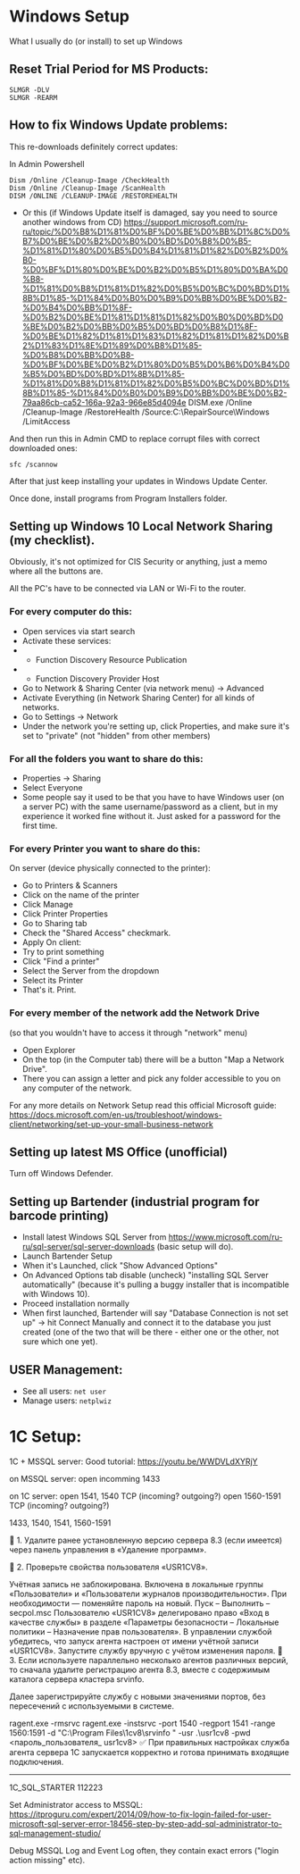 # Windows Setup
What I usually do (or install) to set up Windows

## Reset Trial Period for MS Products:

````
SLMGR -DLV
SLMGR -REARM
````

## How to fix Windows Update problems:
This re-downloads definitely correct updates:

In Admin Powershell
````
Dism /Online /Cleanup-Image /CheckHealth 
Dism /Online /Cleanup-Image /ScanHealth
DISM /ONLINE /CLEANUP-IMAGE /RESTOREHEALTH
````

* Or this (if Windows Update itself is damaged, say you need to source another windows from CD) https://support.microsoft.com/ru-ru/topic/%D0%B8%D1%81%D0%BF%D0%BE%D0%BB%D1%8C%D0%B7%D0%BE%D0%B2%D0%B0%D0%BD%D0%B8%D0%B5-%D1%81%D1%80%D0%B5%D0%B4%D1%81%D1%82%D0%B2%D0%B0-%D0%BF%D1%80%D0%BE%D0%B2%D0%B5%D1%80%D0%BA%D0%B8-%D1%81%D0%B8%D1%81%D1%82%D0%B5%D0%BC%D0%BD%D1%8B%D1%85-%D1%84%D0%B0%D0%B9%D0%BB%D0%BE%D0%B2-%D0%B4%D0%BB%D1%8F-%D0%B2%D0%BE%D1%81%D1%81%D1%82%D0%B0%D0%BD%D0%BE%D0%B2%D0%BB%D0%B5%D0%BD%D0%B8%D1%8F-%D0%BE%D1%82%D1%81%D1%83%D1%82%D1%81%D1%82%D0%B2%D1%83%D1%8E%D1%89%D0%B8%D1%85-%D0%B8%D0%BB%D0%B8-%D0%BF%D0%BE%D0%B2%D1%80%D0%B5%D0%B6%D0%B4%D0%B5%D0%BD%D0%BD%D1%8B%D1%85-%D1%81%D0%B8%D1%81%D1%82%D0%B5%D0%BC%D0%BD%D1%8B%D1%85-%D1%84%D0%B0%D0%B9%D0%BB%D0%BE%D0%B2-79aa86cb-ca52-166a-92a3-966e85d4094e
DISM.exe /Online /Cleanup-Image /RestoreHealth /Source:C:\RepairSource\Windows /LimitAccess 

And then run this in Admin CMD to replace corrupt files with correct downloaded ones:
````
sfc /scannow
````

After that just keep installing your updates in Windows Update Center.

Once done, install programs from Program Installers folder.

## Setting up Windows 10 Local Network Sharing (my checklist).

Obviously, it's not optimized for CIS Security or anything, just a memo where all the buttons are.

All the PC's have to be connected via LAN or Wi-Fi to the router.

### For every computer do this:
- Open services via start search
- Activate these services:
- - Function Discovery Resource Publication
- - Function Discovery Provider Host
- Go to Network & Sharing Center (via network menu) -> Advanced 
- Activate Everything (in Network Sharing Center) for all kinds of networks.
- Go to Settings -> Network 
- Under the network you're setting up, click Properties, and make sure it's set to "private" (not "hidden" from other members)

### For all the folders you want to share do this:
- Properties -> Sharing
- Select Everyone
- Some people say it used to be that you have to have Windows user (on a server PC) with the same username/password as a client, but in my experience it worked fine without it. Just asked for a password for the first time.

### For every Printer you want to share do this:
On server (device physically connected to the printer):
- Go to Printers & Scanners
- Click on the name of the printer
- Click Manage
- Click Printer Properties
- Go to Sharing tab
- Check the "Shared Access" checkmark.
- Apply
On client:
- Try to print something
- Click "Find a printer"
- Select the Server from the dropdown
- Select its Printer
- That's it. Print.

### For every member of the network add the Network Drive
(so that you wouldn't have to access it through "network" menu)
- Open Explorer
- On the top (in the Computer tab) there will be a button "Map a Network Drive".
- There you can assign a letter and pick any folder accessible to you on any computer of the network.

For any more details on Network Setup read this official Microsoft guide:
https://docs.microsoft.com/en-us/troubleshoot/windows-client/networking/set-up-your-small-business-network

## Setting up latest MS Office (unofficial)
Turn off Windows Defender.

## Setting up Bartender (industrial program for barcode printing)
- Install latest Windows SQL Server from https://www.microsoft.com/ru-ru/sql-server/sql-server-downloads (basic setup will do).
- Launch Bartender Setup
- When it's Launched, click "Show Advanced Options"
- On Advanced Options tab disable (uncheck) "installing SQL Server automatically" (because it's pulling a buggy installer that is incompatible with Windows 10).
- Proceed installation normally
- When first launched, Bartender will say "Database Connection is not set up" -> hit Connect Manually and connect it to the database you just created (one of the two that will be there - either one or the other, not sure which one yet).

## USER Management:
- See all users: `net user`
- Manage users: `netplwiz`

# 1C Setup:
1C + MSSQL server:
Good tutorial: https://youtu.be/WWDVLdXYRjY

on MSSQL server: 
open incomming 1433

on 1C server:
open 1541, 1540 TCP (incoming? outgoing?)
open 1560-1591 TCP (incoming? outgoing?)

1433, 1540, 1541, 1560-1591

💢 1. Удалите ранее установленную версию сервера 8.3 (если имеется) через панель управления в «Удаление программ».

💢 2. Проверьте свойства пользователя «USR1CV8».

Учётная запись не заблокирована.
Включена в локальные группы «Пользователи» и «Пользователи журналов производительности».
При необходимости — поменяйте пароль на новый.
Пуск – Выполнить – secpol.msc
Пользователю «USR1CV8» делегировано право «Вход в качестве службы» в разделе «Параметры безопасности – Локальные политики – Назначение прав пользователя».
В управлении службой убедитесь, что запуск агента настроен от имени учётной записи «USR1CV8». Запустите службу вручную с учётом изменения пароля.
💢 3. Если используете параллельно несколько агентов различных версий, то сначала удалите регистрацию агента 8.3, вместе с содержимым каталога сервера кластера srvinfo.

Далее зарегистрируйте службу с новыми значениями портов, без пересечений с используемыми в системе.

ragent.exe -rmsrvc
ragent.exe -instsrvc -port 1540 -regport 1541 -range 1560:1591 -d "C:\Program Files\1cv8\srvinfo " -usr .\usr1cv8 -pwd <пароль_пользователя_ usr1cv8>
✅ При правильных настройках служба агента сервера 1С запускается корректно и готова принимать входящие подключения.
_____________________________________

1C_SQL_STARTER
112223

Set Administrator access to MSSQL: 
https://itproguru.com/expert/2014/09/how-to-fix-login-failed-for-user-microsoft-sql-server-error-18456-step-by-step-add-sql-administrator-to-sql-management-studio/

Debug MSSQL Log and Event Log often, they contain exact errors ("login action missing" etc).
